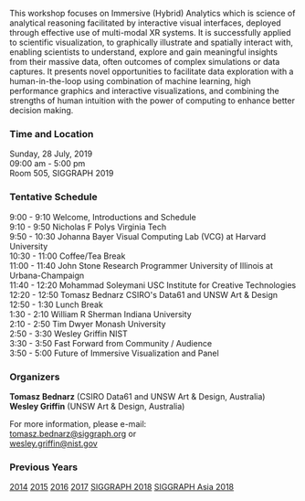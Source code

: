 This workshop focuses on Immersive (Hybrid) Analytics which is science of analytical reasoning facilitated by interactive visual interfaces, deployed through effective use of multi-modal XR systems. It is successfully applied to scientific visualization, to graphically illustrate and spatially interact with, enabling scientists to understand, explore and gain meaningful insights from their massive data, often outcomes of complex simulations or data captures. It presents novel opportunities to facilitate data exploration with a human-in-the-loop using combination of machine learning, high performance graphics and interactive visualizations, and combining the strengths of human intuition with the power of computing to enhance better decision making.

### Time and Location

Sunday, 28 July, 2019<br>
09:00 am - 5:00 pm<br>
Room 505, SIGGRAPH 2019

### Tentative Schedule

9:00 - 9:10 Welcome, Introductions and Schedule<br>
9:10 - 9:50 Nicholas F Polys Virginia Tech<br>
9:50 - 10:30 Johanna Bayer Visual Computing Lab (VCG) at Harvard University<br>
10:30 - 11:00 Coffee/Tea Break<br>
11:00 - 11:40 John Stone Research Programmer University of Illinois at Urbana-Champaign<br>
11:40 - 12:20 Mohammad Soleymani USC Institute for Creative Technologies<br>
12:20 - 12:50 Tomasz Bednarz CSIRO's Data61 and UNSW Art & Design<br>
12:50 - 1:30 Lunch Break<br>
1:30 - 2:10 William R Sherman Indiana University<br>
2:10 - 2:50 Tim Dwyer Monash University<br>
2:50 - 3:30 Wesley Griffin NIST<br>
3:30 - 3:50 Fast Forward from Community / Audience<br>
3:50 - 5:00 Future of Immersive Visualization and Panel

### Organizers

**Tomasz Bednarz** (CSIRO Data61 and UNSW Art & Design, Australia)<br>
**Wesley Griffin** (UNSW Art & Design, Australia)

For more information, please e-mail:<br>
[tomasz.bednarz@siggraph.org](mailto:tomasz.bednard@siggraph.org) or<br>
[wesley.griffin@nist.gov](mailto:wesley.griffin@nist.gov)

### Previous Years

[2014](http://immersive-visualisation.blogspot.com/2014)
[2015](http://immersive-visualisation.blogspot.com/2015/)
[2016](http://immersive-visualisation.blogspot.com/2016)
[2017](/2017.html)
[SIGGRAPH 2018](/2018.html)
[SIGGRAPH Asia 2018](/sa2018.html)
